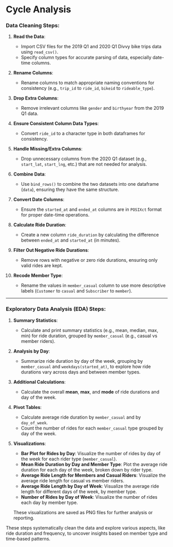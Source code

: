 # Cycle Analysis
### Data Cleaning Steps:

1. **Read the Data**: 
   - Import CSV files for the 2019 Q1 and 2020 Q1 Divvy bike trips data using `read_csv()`.
   - Specify column types for accurate parsing of data, especially date-time columns.
   
2. **Rename Columns**:
   - Rename columns to match appropriate naming conventions for consistency (e.g., `trip_id` to `ride_id`, `bikeid` to `rideable_type`).

3. **Drop Extra Columns**:
   - Remove irrelevant columns like `gender` and `birthyear` from the 2019 Q1 data.
   
4. **Ensure Consistent Column Data Types**:
   - Convert `ride_id` to a character type in both dataframes for consistency.

5. **Handle Missing/Extra Columns**:
   - Drop unnecessary columns from the 2020 Q1 dataset (e.g., `start_lat`, `start_lng`, etc.) that are not needed for analysis.

6. **Combine Data**:
   - Use `bind_rows()` to combine the two datasets into one dataframe (`data`), ensuring they have the same structure.

7. **Convert Date Columns**:
   - Ensure the `started_at` and `ended_at` columns are in `POSIXct` format for proper date-time operations.

8. **Calculate Ride Duration**:
   - Create a new column `ride_duration` by calculating the difference between `ended_at` and `started_at` (in minutes).

9. **Filter Out Negative Ride Durations**:
   - Remove rows with negative or zero ride durations, ensuring only valid rides are kept.

10. **Recode Member Type**:
    - Rename the values in `member_casual` column to use more descriptive labels (`Customer` to `casual` and `Subscriber` to `member`).

---

### Exploratory Data Analysis (EDA) Steps:
1. **Summary Statistics**:
   - Calculate and print summary statistics (e.g., mean, median, max, min) for ride duration, grouped by `member_casual` (e.g., casual vs member riders).

2. **Analysis by Day**:
   - Summarize ride duration by day of the week, grouping by `member_casual` and `weekdays(started_at)`, to explore how ride durations vary across days and between member types.

3. **Additional Calculations**:
   - Calculate the overall **mean**, **max**, and **mode** of ride durations and day of the week.

4. **Pivot Tables**:
   - Calculate average ride duration by `member_casual` and by `day_of_week`.
   - Count the number of rides for each `member_casual` type grouped by day of the week.

5. **Visualizations**:
   - **Bar Plot for Rides by Day**: Visualize the number of rides by day of the week for each rider type (`member_casual`).
   - **Mean Ride Duration by Day and Member Type**: Plot the average ride duration for each day of the week, broken down by rider type.
   - **Average Ride Length for Members and Casual Riders**: Visualize the average ride length for casual vs member riders.
   - **Average Ride Length by Day of Week**: Visualize the average ride length for different days of the week, by member type.
   - **Number of Rides by Day of Week**: Visualize the number of rides each day by member type.

   These visualizations are saved as PNG files for further analysis or reporting.

These steps systematically clean the data and explore various aspects, like ride duration and frequency, to uncover insights based on member type and time-based patterns.
